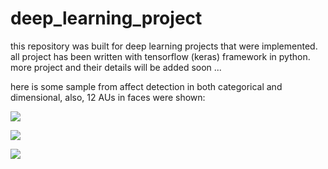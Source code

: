 # deep_learning_project

this repository was built for deep learning projects that were implemented.
all project has been written with tensorflow (keras) framework in python.
more project and their details will be added soon ...

here is some sample from affect detection in both categorical and dimensional, also, 12 AUs in faces were shown:

![](4_output_emotion_au_1.gif)

![](4_output_emotion_au_1.gif)

![](4_output_emotion_au_1.gif)
